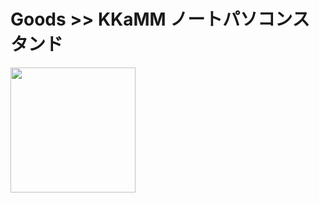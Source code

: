 # Goods >> KKaMM ノートパソコンスタンド

<img src="https://res.cloudinary.com/silverbirder/image/upload/v1614432528/silver-birder.github.io/purchases/KKaMM_Laptop_Stand.jpg" style="width: 200px"/>